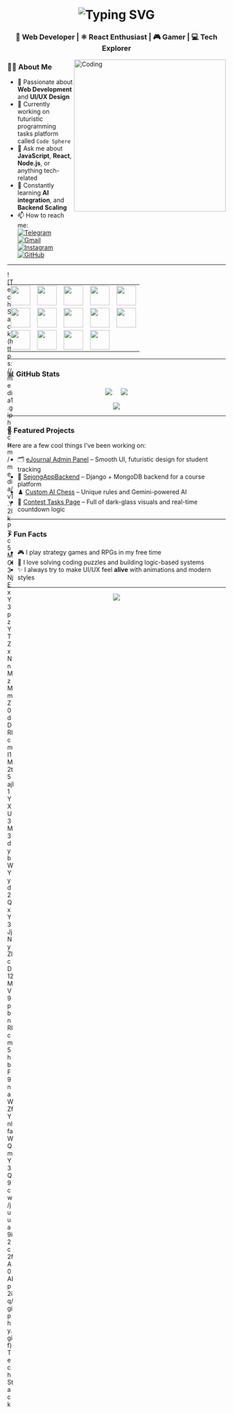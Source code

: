 <h1 align="center">
  <img src="https://readme-typing-svg.herokuapp.com?font=Fira+Code&size=30&pause=1000&center=true&vCenter=true&width=600&lines=Hello%2C+World!;My+name+is+Muhammadrizo+%F0%9F%91%8B" alt="Typing SVG" />
</h1>
<h3 align="center">🚀 Web Developer | ⚛️ React Enthusiast | 🎮 Gamer | 💻 Tech Explorer</h3>

<img align="right" alt="Coding" width="350" src="https://media.giphy.com/media/qgQUggAC3Pfv687qPC/giphy.gif">

### 👨‍💻 About Me
- 🌟 Passionate about **Web Development** and **UI/UX Design**
- 🔭 Currently working on futuristic programming tasks platform called `Code Sphere`
- 💬 Ask me about **JavaScript**, **React**, **Node.js**, or anything tech-related
- 🎯 Constantly learning **AI integration**, and **Backend Scaling**
- 📫 How to reach me:  
  [![Telegram](https://img.shields.io/badge/Telegram-2CA5E0?style=flat&logo=telegram&logoColor=white)](https://t.me/s_m_a_3)  
  [![Gmail](https://img.shields.io/badge/Gmail-D14836?style=flat&logo=gmail&logoColor=white)](mailto:muhammadrizo.shokirov2006@gmail.com)  
  [![Instagram](https://img.shields.io/badge/Instagram-E4405F?style=flat&logo=instagram&logoColor=white)](https://instagram.com/shokirov06)  
  [![GitHub](https://img.shields.io/badge/GitHub-100000?style=flat&logo=github&logoColor=white)](https://github.com/rizo0103)  

---

<div style="height: 15px; width: 15px">
  ![Tech Stack](https://media1.giphy.com/media/v1.Y2lkPTc5MGI3NjExY3pzYTZxNnMzMmZ0dDRlcmI1M2t5ajI1YXU3M3dybWYyd2QxY3JjNyZlcD12MV9pbnRlcm5hbF9naWZfYnlfaWQmY3Q9cw/juua9i2c2fA0AIp2iq/giphy.gif) Tech Stack
</div>
<table align="center">
  <tr>
    <td align="center">
      <img src="https://img.shields.io/badge/React-20232A?style=for-the-badge&logo=react&logoColor=61DAFB" style="height:45px;" />
    </td>
    <td align="center">
      <img src="https://img.shields.io/badge/Vite-646CFF?style=for-the-badge&logo=vite&logoColor=white" style="height:45px;" />
    </td>
    <td align="center">
      <img src="https://img.shields.io/badge/HTML5-E34F26?style=for-the-badge&logo=html5&logoColor=white" style="height:45px;" />
    </td>
    <td align="center">
      <img src="https://img.shields.io/badge/CSS3-1572B6?style=for-the-badge&logo=css3&logoColor=white" style="height:45px;" />
    </td>
    <td align="center">
      <img src="https://img.shields.io/badge/JavaScript-F7DF1E?style=for-the-badge&logo=javascript&logoColor=black" style="height:45px;" />
    </td>
  </tr>
  <tr>
    <td align="center">
      <img src="https://img.shields.io/badge/Node.js-339933?style=for-the-badge&logo=nodedotjs&logoColor=white" style="height:45px;" />
    </td>
    <td align="center">
      <img src="https://img.shields.io/badge/C++-00599C?style=for-the-badge&logo=c%2B%2B&logoColor=white" style="height:45px;" />
    </td>
    <td align="center">
      <img src="https://img.shields.io/badge/Python-3776AB?style=for-the-badge&logo=python&logoColor=white" style="height:45px;" />
    </td>
    <td align="center">
      <img src="https://img.shields.io/badge/Flask-000000?style=for-the-badge&logo=flask&logoColor=white" style="height:45px;" />
    </td>
    <td align="center">
      <img src="https://img.shields.io/badge/Django-092E20?style=for-the-badge&logo=django&logoColor=white" style="height:45px;" />
    </td>
  </tr>
  <tr>
    <td align="center">
      <img src="https://img.shields.io/badge/MySQL-005C84?style=for-the-badge&logo=mysql&logoColor=white" style="height:45px;" />
    </td>
    <td align="center">
      <img src="https://img.shields.io/badge/MongoDB-47A248?style=for-the-badge&logo=mongodb&logoColor=white" style="height:45px;" />
    </td>
    <td align="center">
      <img src="https://img.shields.io/badge/Firebase-FFCA28?style=for-the-badge&logo=firebase&logoColor=black" style="height:45px;" />
    </td>
    <td align="center">
      <img src="https://img.shields.io/badge/Godot-478CBF?style=for-the-badge&logo=godot-engine&logoColor=white" style="height:45px;" />
    </td>
    <td></td>
  </tr>
</table>

---

### 📊 GitHub Stats

<div align="center">

  <!-- GitHub Stats Row -->
  <div style="display: flex; justify-content: center; gap: 20px; flex-wrap: wrap;">
    <img src="https://github-readme-streak-stats.herokuapp.com/?user=rizo0103&theme=radical&hide_border=true" style="max-width: 70%;" />
    <img src="https://github-readme-stats.vercel.app/api/top-langs/?username=rizo0103&langs_count=10&layout=compact&theme=radical" style="max-width: 48%;" />
  </div>
  <br/>
  <!-- GitHub Streak -->
    <img src="https://github-readme-stats.vercel.app/api?username=rizo0103&show_icons=true&hide_title=true&hide=prs&count_private=true&hide_border=true&theme=radical" style="max-width: 48%;"/>
</div>

---

### 📂 Featured Projects
Here are a few cool things I've been working on:

- 🗂️ [eJournal Admin Panel](https://github.com/yourRepoLink) – Smooth UI, futuristic design for student tracking  
- 🤖 [SejongAppBackend](https://github.com/yourRepoLink) – Django + MongoDB backend for a course platform  
- ♟️ [Custom AI Chess](https://github.com/yourRepoLink) – Unique rules and Gemini-powered AI  
- 🧠 [Contest Tasks Page](https://github.com/yourRepoLink) – Full of dark-glass visuals and real-time countdown logic  

---

### ⚡ Fun Facts
- 🎮 I play strategy games and RPGs in my free time  
- 🧠 I love solving coding puzzles and building logic-based systems  
- ✨ I always try to make UI/UX feel **alive** with animations and modern styles

---

<p align="center">
  <img src="https://capsule-render.vercel.app/api?type=waving&color=00BFFF&height=100&section=footer"/>
</p>
